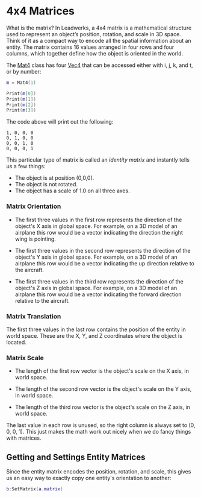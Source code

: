# 4x4 Matrices

What is the matrix? In Leadwerks, a 4x4 matrix is a mathematical structure used to represent an object’s position, rotation, and scale in 3D space. Think of it as a compact way to encode all the spatial information about an entity. The matrix contains 16 values arranged in four rows and four columns, which together define how the object is oriented in the world.

The [Mat4](Mat4.md) class has four [Vec4](Vec4.md) that can be accessed either with i, j, k, and t, or by number:

```lua
m = Mat4(1)

Print(m[0])
Print(m[1])
Print(m[2])
Print(m[3])
```
The code above will print out the following:

```
1, 0, 0, 0
0, 1, 0, 0
0, 0, 1, 0
0, 0, 0, 1
```
This particular type of matrix is called an _identity matrix_ and instantly tells us a few things:
- The object is at position (0,0,0).
- The object is not rotated.
- The object has a scale of 1.0 on all three axes.

### Matrix Orientation

- The first three values in the first row represents the direction of the object's X axis in global space. For example, on a 3D model of an airplane this row would be a vector indicating the direction the right wing is pointing.

- The first three values in the second row represents the direction of the object's Y axis in global space. For example, on a 3D model of an airplane this row would be a vector indicating the up direction relative to the aircraft.

- The first three values in the third row represents the direction of the object's Z axis in global space. For example, on a 3D model of an airplane this row would be a vector indicating the forward direction relative to the aircraft.

### Matrix Translation

The first three values in the last row contains the position of the entity in world space. These are the X, Y, and Z coordinates where the object is located.

### Matrix Scale

- The length of the first row vector is the object's scale on the X axis, in world space.

- The length of the second row vector is the object's scale on the Y axis, in world space.

- The length of the third row vector is the object's scale on the Z axis, in world space.

The last value in each row is unused, so the right column is always set to (0, 0, 0, 1). This just makes the math work out nicely when we do fancy things with matrices.

## Getting and Settings Entity Matrices

Since the entity matrix encodes the position, rotation, and scale, this gives us an easy way to exactly copy one entity's orientation to another:

```lua
b:SetMatrix(a.matrix)
```

